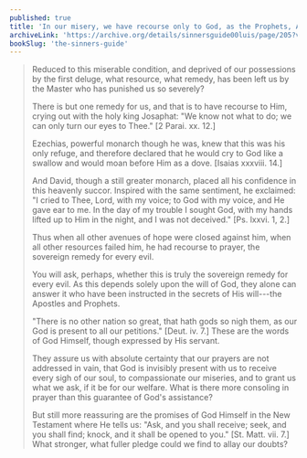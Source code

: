 ```yaml
---
published: true
title: 'In our misery, we have recourse only to God, as the Prophets, Apostles, and Jesus teach us'
archiveLink: 'https://archive.org/details/sinnersguide00luis/page/205?view=theater'
bookSlug: 'the-sinners-guide'
---
```


> Reduced to this miserable condition, and deprived of our possessions by the first deluge, what resource, what remedy, has been left us by the Master who has punished us so severely?
>
> There is but one remedy for us, and that is to have recourse to Him, crying out with the holy king Josaphat: "We know not what to do; we can only turn our eyes to Thee." [2 Parai. xx. 12.]
>
> Ezechias, powerful monarch though he was, knew that this was his only refuge, and therefore declared that he would cry to God like a swallow and would moan before Him as a dove. [Isaias xxxviii. 14.]
>
> And David, though a still greater monarch, placed all his confidence in this heavenly succor. Inspired with the same sentiment, he exclaimed: "I cried to Thee, Lord, with my voice; to God with my voice, and He gave ear to me. In the day of my trouble I sought God, with my hands lifted up to Him in the night, and I was not deceived." [Ps. lxxvi. 1, 2.]
>
> Thus when all other avenues of hope were closed against him, when all other resources failed him, he had recourse to prayer, the sovereign remedy for every evil.
>
> You will ask, perhaps, whether this is truly the sovereign remedy for every evil. As this depends solely upon the will of God, they alone can answer it who have been instructed in the secrets of His will---the Apostles and Prophets.
>
> "There is no other nation so great, that hath gods so nigh them, as our God is present to all our petitions." [Deut. iv. 7.] These are the words of God Himself, though expressed by His servant.
>
> They assure us with absolute certainty that our prayers are not addressed in vain, that God is invisibly present with us to receive every sigh of our soul, to compassionate our miseries, and to grant us what we ask, if it be for our welfare. What is there more consoling in prayer than this guarantee of God's assistance?
>
> But still more reassuring are the promises of God Himself in the New Testament where He tells us: "Ask, and you shall receive; seek, and you shall find; knock, and it shall be opened to you." [St. Matt. vii. 7.] What stronger, what fuller pledge could we find to allay our doubts?
